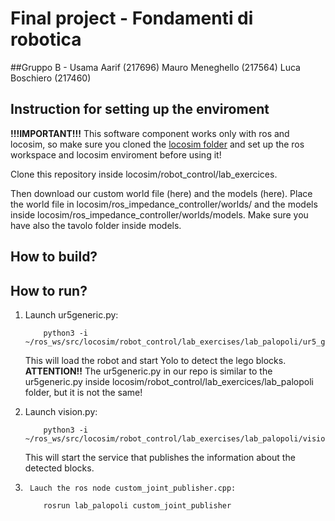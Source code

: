 # Final project - Fondamenti di robotica
##Gruppo B - Usama Aarif (217696) Mauro Meneghello (217564) Luca Boschiero (217460)

## Instruction for setting up the enviroment
**!!!IMPORTANT!!!**
This software component works only with ros and locosim, so make sure you cloned the [locosim folder](https://github.com/mfocchi/locosim) and set up the ros workspace and locosim enviroment before using it!

Clone this repository inside locosim/robot_control/lab_exercices.

Then download our custom world file (here) and the models (here). Place the world file in locosim/ros_impedance_controller/worlds/ and the models inside locosim/ros_impedance_controller/worlds/models. Make sure you have also the tavolo folder inside models.

## How to build?


## How to run?

1. 	Launch ur5generic.py:
	```
		python3 -i ~/ros_ws/src/locosim/robot_control/lab_exercises/lab_palopoli/ur5_generic.py
	```
	This will load the robot and start Yolo to detect the lego blocks.
	**ATTENTION!!** The ur5generic.py in our repo is similar to the ur5generic.py inside locosim/robot_control/lab_exercices/lab_palopoli folder, but it is not the same! 
	
2. 	Launch vision.py:
	```
		python3 -i ~/ros_ws/src/locosim/robot_control/lab_exercises/lab_palopoli/vision.py
	```
	This will start the service that publishes the information about the detected blocks.
	
3.      Lauch the ros node custom_joint_publisher.cpp:
	```
		rosrun lab_palopoli custom_joint_publisher
	```
	
